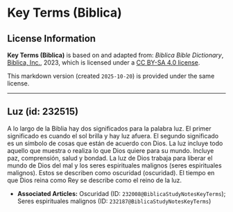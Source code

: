 # Key Terms (Biblica)

## License Information

**Key Terms (Biblica)** is based on and adapted from: _Biblica Bible Dictionary_, [Biblica, Inc.](https://www.biblica.com/), 2023, which is licensed under a [CC BY-SA 4.0 license](https://creativecommons.org/licenses/by-sa/4.0/legalcode.en).

This markdown version (created `2025-10-20`) is provided under the same license.



--------------------------------

## Luz (id: 232515)

A lo largo de la Biblia hay dos significados para la palabra luz. El primer significado es cuando el sol brilla y hay luz afuera. El segundo significado es un símbolo de cosas que están de acuerdo con Dios. La luz incluye todo aquello que muestra o realiza lo que Dios quiere para su mundo. Incluye paz, comprensión, salud y bondad. La luz de Dios trabaja para liberar el mundo de Dios del mal y los seres espirituales malignos (seres espirituales malignos). Estos se describen como oscuridad (oscuridad). El tiempo en que Dios reina como Rey se describe como el reino de la luz.

* **Associated Articles:** Oscuridad (ID: `232008@BiblicaStudyNotesKeyTerms`); Seres espirituales malignos (ID: `232187@BiblicaStudyNotesKeyTerms`)

